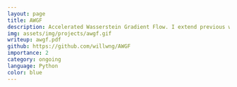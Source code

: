 ```yaml
---
layout: page
title: AWGF
description: Accelerated Wasserstein Gradient Flow. I extend previous works of gradient flow under the Wasserstein-2 metric and consider a new flow which imitates a structural relaxation.
img: assets/img/projects/awgf.gif
writeup: awgf.pdf
github: https://github.com/willwng/AWGF
importance: 2
category: ongoing
language: Python
color: blue
---
```

